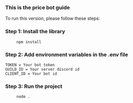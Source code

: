 ### This is the price bot guide

To run this version, please follow these steps:
### Step 1: Install the library
```
     npm install
```

### Step 2: Add environment variables in the .env file
```
TOKEN = Your bot token
GUILD_ID = Your server discord id
CLIENT_ID = Your bot id
```

### Step 3: Run the project

```
     node .
```
